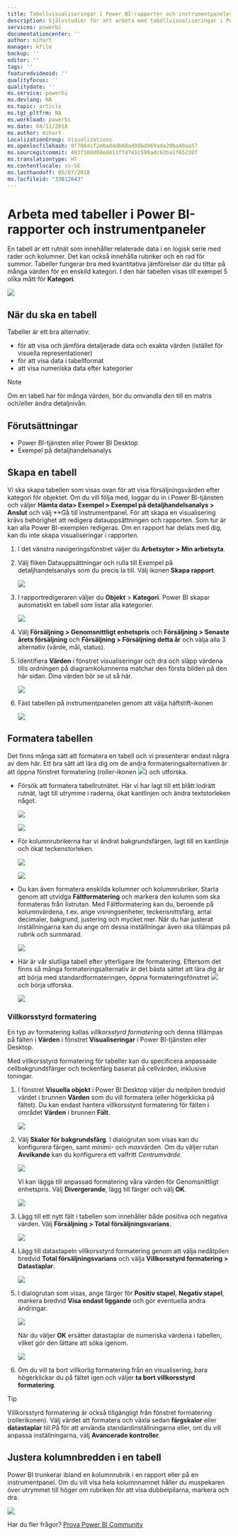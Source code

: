 ```yaml
---
title: Tabellvisualiseringar i Power BI-rapporter och instrumentpaneler
description: Självstudier för att arbeta med tabellvisualiseringar i Power BI-rapporter och instrumentpaneler, inklusive hur du ändrar kolumnbredder.
services: powerbi
documentationcenter: ''
author: mihart
manager: kfile
backup: ''
editor: ''
tags: ''
featuredvideoid: ''
qualityfocus: ''
qualitydate: ''
ms.service: powerbi
ms.devlang: NA
ms.topic: article
ms.tgt_pltfrm: NA
ms.workload: powerbi
ms.date: 04/11/2018
ms.author: mihart
LocalizationGroup: Visualizations
ms.openlocfilehash: 0f7084cf2e0ad4db88ad99bd969ada20ba40aa57
ms.sourcegitcommit: 493f160d04ed411ff4741c599adc63ba1f65230f
ms.translationtype: HT
ms.contentlocale: sv-SE
ms.lasthandoff: 05/07/2018
ms.locfileid: "33812643"
---
```

# <a name="working-with-tables-in-power-bi-reports-and-dashboards"></a>Arbeta med tabeller i Power BI-rapporter och instrumentpaneler
En tabell är ett rutnät som innehåller relaterade data i en logisk serie med rader och kolumner. Det kan också innehålla rubriker och en rad för summor. Tabeller fungerar bra med kvantitativa jämförelser där du tittar på många värden för en enskild kategori. I den här tabellen visas till exempel 5 olika mått för **Kategori**.

![](media/power-bi-visualization-tables/table.png)

## <a name="when-to-use-a-table"></a>När du ska en tabell
Tabeller är ett bra alternativ:

* för att visa och jämföra detaljerade data och exakta värden (istället för visuella representationer)
* för att visa data i tabellformat
* att visa numeriska data efter kategorier   

> [!NOTE]
> Om en tabell har för många värden, bör du omvandla den till en matris och/eller ändra detaljnivån.
> 
> 
## <a name="prerequisites"></a>Förutsättningar
 - Power BI-tjänsten eller Power BI Desktop
 - Exempel på detaljhandelsanalys


## <a name="create-a-table"></a>Skapa en tabell
Vi ska skapa tabellen som visas ovan för att visa försäljningsvärden efter kategori för objektet. Om du vill följa med, loggar du in i Power BI-tjänsten och väljer **Hämta data\> Exempel \> Exempel på detaljhandelsanalys > Anslut** och välj **Gå till instrumentpanel. För att skapa en visualisering krävs behörighet att redigera datauppsättningen och rapporten. Som tur är kan alla Power BI-exemplen redigeras. Om en rapport har delats med dig, kan du inte skapa visualiseringar i rapporten.

1. I det vänstra navigeringsfönstret väljer du **Arbetsytor > Min arbetsyta**.    
2. Välj fliken Datauppsättningar och rulla till Exempel på detaljhandelsanalys som du precis la till.  Välj ikonen **Skapa rapport**.
   
    ![](media/power-bi-visualization-tables/power-bi-create-report.png)
2. I rapportredigeraren väljer du **Objekt** > **Kategori**.  Power BI skapar automatiskt en tabell som listar alla kategorier.
   
    ![](media/power-bi-visualization-tables/power-bi-table1.png)
3. Välj **Försäljning > Genomsnittligt enhetspris** och **Försäljning > Senaste årets försäljning** och **Försäljning > Försäljning detta år** och välja alla 3 alternativ (värde, mål, status).   
4. Identifiera **Värden** i fönstret visualiseringar och dra och släpp värdena tills ordningen på diagramkolumnerna matchar den första bilden på den här sidan.  Dina värden bör se ut så här.
   
    ![](media/power-bi-visualization-tables/power-bi-table2.png)
5. Fäst tabellen på instrumentpanelen genom att välja häftstift-ikonen  
   
     ![](media/power-bi-visualization-tables/pbi_pintile.png)

## <a name="format-the-table"></a>Formatera tabellen
Det finns många sätt att formatera en tabell och vi presenterar endast några av dem här. Ett bra sätt att lära dig om de andra formateringsalternativen är att öppna fönstret formatering (roller-ikonen ![](media/power-bi-visualization-tables/power-bi-format.png)) och utforska.

* Försök att formatera tabellrutnätet. Här vi har lagt till ett blått lodrätt rutnät, lagt till utrymme i raderna, ökat kantlinjen och ändra textstorleken något.
  
    ![](media/power-bi-visualization-tables/power-bi-table-gridnew.png)
  
    ![](media/power-bi-visualization-tables/power-bi-table-grid3.png)
* För kolumnrubrikerna har vi ändrat bakgrundsfärgen, lagt till en kantlinje och ökat teckenstorleken. 
  
    ![](media/power-bi-visualization-tables/power-bi-table-column-headers.png)

  
    ![](media/power-bi-visualization-tables/power-bi-table-column2.png)

* Du kan även formatera enskilda kolumner och kolumnrubriker. Starta genom att utvidga **Fältformatering** och markera den kolumn som ska formateras från listrutan. Med Fältformatering kan du, beroende på kolumnvärdena, t.ex. ange visningsenheter, teckensnittsfärg, antal decimaler, bakgrund, justering och mycket mer. När du har justerat inställningarna kan du ange om dessa inställningar även ska tillämpas på rubrik och summarad.

    ![](media/power-bi-visualization-tables/power-bi-field-formatting.png)

* Här är vår slutliga tabell efter ytterligare lite formatering. Eftersom det finns så många formateringsalternativ är det bästa sättet att lära dig är att börja med standardformateringen, öppna formateringsfönstret ![](media/power-bi-visualization-tables/power-bi-format.png) och börja utforska. 
  
    ![](media/power-bi-visualization-tables/power-bi-table-format.png)

### <a name="conditional-formatting"></a>Villkorsstyrd formatering
En typ av formatering kallas *villkorsstyrd formatering* och denna tillämpas på fälten i **Värden** i fönstret **Visualiseringar** i Power BI-tjänsten eller Desktop. 

Med villkorsstyrd formatering för tabeller kan du specificera anpassade cellbakgrundsfärger och teckenfärg baserat på cellvärden, inklusive toningar. 

1. I fönstret **Visuella objekt** i Power BI Desktop väljer du nedpilen bredvid värdet i brunnen **Värden** som du vill formatera (eller högerklicka på fältet). Du kan endast hantera villkorsstyrd formatering för fälten i området **Värden** i brunnen **Fält**.
   
    ![](media/power-bi-visualization-tables/power-bi-conditional-formatting-background.png)
2. Välj **Skalor för bakgrundsfärg**. I dialogrutan som visas kan du konfigurera färgen, samt *minimi-* och *max*värden. Om du väljer rutan **Avvikande** kan du konfigurera ett valfritt *Centrumvärde*.
   
    ![](media/power-bi-visualization-tables/power-bi-conditional-formatting-background2.png)
   
    Vi kan lägga till anpassad formatering våra värden för Genomsnittligt enhetspris. Välj **Divergerande**, lägg till färger och välj **OK**. 
   
    ![](media/power-bi-visualization-tables/power-bi-conditional-formatting-data-background.png)
3. Lägg till ett nytt fält i tabellen som innehåller både positiva och negativa värden.  Välj **Försäljning > Total försäljningsvarians**. 
   
    ![](media/power-bi-visualization-tables/power-bi-conditional-formatting2.png)
4. Lägg till datastapeln villkorsstyrd formatering genom att välja nedåtpilen bredvid **Total försäljningsvarians** och välja **Villkorsstyrd formatering > Datastaplar**.
   
    ![](media/power-bi-visualization-tables/power-bi-conditional-formatting-data-bars.png)
5. I dialogrutan som visas, ange färger för **Positiv stapel**, **Negativ stapel**, markera bredvid **Visa endast liggande** och gör eventuella andra ändringar.
   
    ![](media/power-bi-visualization-tables/power-bi-data-bars.png)
   
    När du väljer **OK** ersätter datastaplar de numeriska värdena i tabellen, vilket gör den lättare att söka igenom.
   
    ![](media/power-bi-visualization-tables/power-bi-conditional-formatting-data-bars2.png)
6. Om du vill ta bort villkorlig formatering från en visualisering, bara högerklickar du på fältet igen och väljer **ta bort villkorsstyrd formatering**.

> [!TIP]
> Villkorsstyrd formatering är också tillgängligt från fönstret formatering (rollerikonen). Välj värdet att formatera och växla sedan **färgskalor** eller **datastaplar** till På för att använda standardinställningarna eller, om du vill anpassa inställningarna, välj **Avancerade kontroller**.
> 
> 

## <a name="adjust-the-column-width-of-a-table"></a>Justera kolumnbredden i en tabell
Power BI trunkerar ibland en kolumnrubrik i en rapport eller på en instrumentpanel. Om du vill visa hela kolumnnamnet håller du muspekaren över utrymmet till höger om rubriken för att visa dubbelpilarna, markera och dra.

![](media/power-bi-visualization-tables/resizetable.gif)

Har du fler frågor? [Prova Power BI Community](http://community.powerbi.com/)

